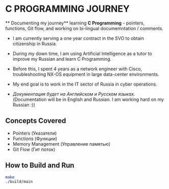 # C PROGRAMMING JOURNEY 

** Documenting my journey** learning **C Programming** - pointers, functions, Git flow, and working on bi-lingual documemntation / comments.

- I am currently serving a one year contract in the SVO to obtain citizenship in Russia. 
- During my down time, I am using Artificial Intelligence as a tutor to improve my Russian and learn C Programming.
- Before this, I spent 4 years as a network engineer with Cisco, troubleshooting NX-OS equipment in large data-center environments.
- My end goal is to work in the IT sector of Russia in cyber operations. 

- *Документация будет на Английском и Русском языках.* (Documentation will be in English and Russian. I am working hard on my Russian :))

## Concepts Covered 

- Pointers (Указатели)
- Functions (Функции)
- Memory Management (Управление памятью)
- Git Flow (Гит поток)

## How to Build and Run 

```bash 
make 
./build/main
```


